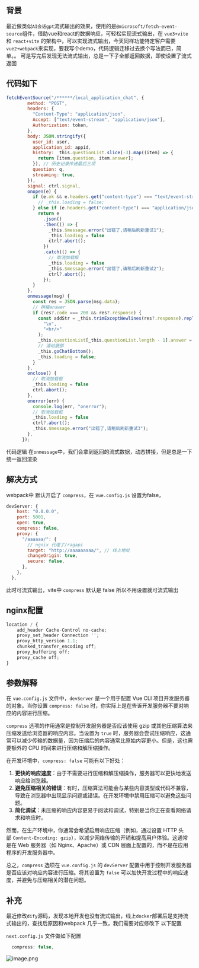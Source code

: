 ## 背景

最近做类似`AI会话gpt`流式输出的效果，使用的是`@microsoft/fetch-event-source`组件，借助vue和react的数据响应，可轻松实现流式输出，在 `vue3+vite`  和 `react+vite` 的架构中，可以实现流式输出，今天同样功能特定客户需要`vue2+webpack`来实现，要我写个demo，代码逻辑迁移过去换个写法而已，简单。。 可是写完后发现无法流式输出，总是一下子全部返回数据，即使设置了流式返回

## 代码如下

```js
fetchEventSource("/******/local_application_chat", {
        method: "POST",
        headers: {
          "Content-Type": "application/json",
          Accept: ["text/event-stream", "application/json"],
          Authorization: token,
        },
        body: JSON.stringify({
          user_id: user,
          application_id: appid,
          history: _this.questionList.slice(-3).map((item) => {
            return [item.question, item.answer];
          }), // 历史记录传递最后三项
          question: q,
          streaming: true,
        }),
        signal: ctrl.signal,
        onopen(e) {
          if (e.ok && e.headers.get("content-type") === "text/event-stream") {
            // _this.loading = false;
          } else if (e.headers.get("content-type") === "application/json") {
            return e
              .json()
              .then(() => {
                _this.$message.error("出错了,请稍后刷新重试1");
                _this.loading = false
                ctrl?.abort();
              })
              .catch(() => {
                // 取消加载框
                _this.loading = false
                _this.$message.error("出错了,请稍后刷新重试2");
                ctrl?.abort();
              });
          }
        },
        onmessage(msg) {
          const res = JSON.parse(msg.data);
          // 拼接answer
          if (res?.code === 200 && res?.response) {
            const addStr = _this.trimExceptNewlines(res?.response).replaceAll(
              "\n",
              "<br/>"
            );
            _this.questionList[_this.questionList.length - 1].answer = _this.questionList[_this.questionList.length - 1].answer + addStr
            // 滚动底部
            _this.goChatBottom();
            _this.loading = false;
          }
        },
        onclose() {
          // 取消加载框
          _this.loading = false
          ctrl.abort();
        },
        onerror(err) {
          console.log(err, "onerror");
          // 取消加载框
          _this.loading = false
          ctrl?.abort();
          _this.$message.error("出错了,请稍后刷新重试3");
        },
      });
```

代码逻辑 在`onmessage`中，我们会拿到返回的流式数据，动态拼接，但是总是一下统一返回渲染

## 解决方式

webpack中 默认开启了  `compress`，在 `vue.config.js` 设置为false，

```js
devServer: {
    host: "0.0.0.0",
    port: 5001,
    open: true,
    compress: false,
    proxy: {
      "/aaaaaa/": {
        // ngnix 代理了/ragapi
        target: "http://aaaaaaaaa/", // 线上地址
        changeOrigin: true,
        secure: false,
      },
    },
  },
```

此时可流式输出，vite中 `compress` 默认是 false 所以不用设置就可流式输出

## nginx配置

```js
location / {
	add_header Cache-Control no-cache;
	proxy_set_header Connection '';
	proxy_http_version 1.1;
	chunked_transfer_encoding off;
	proxy_buffering off;
	proxy_cache off;
}

```

## 参数解释

在 `vue.config.js` 文件中，`devServer` 是一个用于配置 Vue CLI 项目开发服务器的对象。当你设置 `compress: false` 时，你实际上是在告诉开发服务器不要对响应的内容进行压缩。

`compress` 选项的作用通常是控制开发服务器是否应该使用 gzip 或其他压缩算法来压缩发送给浏览器的响应内容。当设置为 `true` 时，服务器会尝试压缩响应，这通常可以减少传输的数据量，因为压缩后的内容通常比原始内容更小。但是，这也需要额外的 CPU 时间来进行压缩和解压缩操作。

在开发环境中，`compress: false` 可能有以下好处：

1.  **更快的响应速度**：由于不需要进行压缩和解压缩操作，服务器可以更快地发送响应给浏览器。
2.  **避免压缩相关的错误**：有时，压缩算法可能会与某些内容类型或代码不兼容，导致在浏览器中出现显示问题或错误。在开发环境中禁用压缩可以避免这些问题。
3.  **简化调试**：未压缩的响应内容更易于阅读和调试，特别是当你正在查看网络请求和响应时。

然而，在生产环境中，你通常会希望启用响应压缩（例如，通过设置 HTTP 头部 `Content-Encoding: gzip`），以减少网络传输的开销和提高用户体验。这通常是在 Web 服务器（如 Nginx、Apache）或 CDN 层面上配置的，而不是在应用程序的开发服务器中。

总之，`compress` 选项在 `vue.config.js` 的 `devServer` 配置中用于控制开发服务器是否应该对响应内容进行压缩。将其设置为 `false` 可以加快开发过程中的响应速度，并避免与压缩相关的潜在问题。

## 补充

最近修改`dify`源码，发现本地开发也没有流式输出，线上`docker`部署后是支持流式输出的，查找后原因和webpack 几乎一致，我们需要对应修改下 以下配置

`next.config.js` 文件做如下配置

```js
  compress: false,
```

![image.png](https://p0-xtjj-private.juejin.cn/tos-cn-i-73owjymdk6/123b4a051b4146b5942a4eb75bba61c9~tplv-73owjymdk6-jj-mark-v1:0:0:0:0:5o6Y6YeR5oqA5pyv56S-5Yy6IEAg5LiJ5bCP5rKz:q75.awebp?policy=eyJ2bSI6MywidWlkIjoiNDIyMjU2MjE0MTIxMDQ3OCJ9&rk3s=f64ab15b&x-orig-authkey=f32326d3454f2ac7e96d3d06cdbb035152127018&x-orig-expires=1755072723&x-orig-sign=7MAIlM5JZorXC5aToGMwy1qEKVA%3D)
